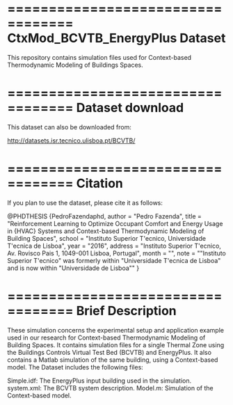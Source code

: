 ==================================
CtxMod_BCVTB_EnergyPlus Dataset
==================================

This repository contains simulation files used for Context-based Thermodynamic Modeling of Buildings Spaces.

==================================
Dataset download
==================================

This dataset can also be downloaded from:

http://datasets.isr.tecnico.ulisboa.pt/BCVTB/

==================================
Citation
==================================

If you plan to use the dataset, please cite it as follows:

@PHDTHESIS {PedroFazendaphd,
    author  = "Pedro Fazenda",
    title   = "Reinforcement Learning to Optimize Occupant Comfort and Energy Usage in {HVAC} Systems and 
    Context-based Thermodynamic Modeling of Building Spaces",
    school  = "Instituto Superior T\'ecnico, Universidade T\'ecnica de Lisboa",
    year    = "2016",
    address = "Instituto Superior T\'ecnico, Av. Rovisco Pais 1, 1049-001 Lisboa, Portugal",
    month   = "",
    note    = "\"Instituto Superior T\'ecnico\" was formerly within  \"Universidade T\'ecnica de Lisboa\" and is now within \"Universidade de Lisboa\""
}

==================================
Brief Description
==================================

These simulation concerns the experimental setup and application example used in our research for
Context-based Thermodynamic Modeling of Building Spaces. It contains simulation files for a single Thermal Zone
using the Buildings Controls Virtual Test Bed (BCVTB) and EnergyPlus. It also contains a Matlab simulation of
the same building, using a Context-based model. The Dataset includes the following files:


Simple.idf: The EnergyPlus input building used in the simulation.
system.xml: The BCVTB system description. 
Model.m: Simulation of the Context-based model.
